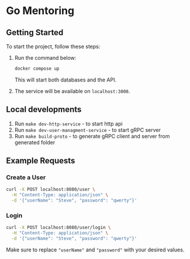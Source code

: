 # Go Mentoring

## Getting Started

To start the project, follow these steps:

1. Run the command below:

    ```bash
    docker compose up
    ```

    This will start both databases and the API.

2. The service will be available on `localhost:3000`.

## Local developments
1. Run `make dev-http-service` - to start http api
1. Run `make dev-user-managment-service` - to start gRPC server
1. Run `make build-proto` - to generate gRPC client and server from generated folder
<!-- todo add example how to build rpc and update docker examples -->

## Example Requests

### Create a User

```bash
curl -X POST localhost:8080/user \
  -H "Content-Type: application/json" \
  -d '{"userName": "Steve", "password": "qwerty"}'
```

### Login

```bash
curl -X POST localhost:8080/user/login \
  -H "Content-Type: application/json" \
  -d '{"userName": "Steve", "password": "qwerty"}'
``` 

Make sure to replace `"userName"` and `"password"` with your desired values.

